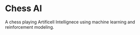 # Chess AI
 A chess playing Artificell Intellignece using machine learning and reinforcement modeling.
